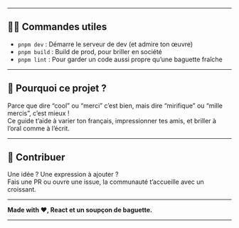 <!-- _Avant j'ai dû mal à apprendre le français, et j'ai créer cette application pour facilite ma comprehension_ , également c'est le genre d'application que j'ai toujours voulu et recherchée mais j'ai pas trouver alors j'ai créer par moi même.

De surcroît, le français devient ma passion, alors que avant je néglige le français, je reste toujours avec l'anglais, car c'est déjà mieux de le maîtriser. Alors que, je me suis trompé, il est indispensable de maitriser l'anglais et français à la fois, ou plus de langue c'est beaucoup mieux. -->

---

## 🧑‍💻 Commandes utiles

- `pnpm dev` : Démarre le serveur de dev (et admire ton œuvre)
- `pnpm build` : Build de prod, pour briller en société
- `pnpm lint` : Pour garder un code aussi propre qu’une baguette fraîche

---

## 🤔 Pourquoi ce projet ?

Parce que dire “cool” ou “merci” c’est bien, mais dire “mirifique” ou “mille mercis”, c’est mieux !  
Ce guide t’aide à varier ton français, impressionner tes amis, et briller à l’oral comme à l’écrit.

---

## 🤝 Contribuer

Une idée ? Une expression à ajouter ?  
Fais une PR ou ouvre une issue, la communauté t’accueille avec un croissant.

---

**Made with ❤️, React et un soupçon de baguette.**

---

